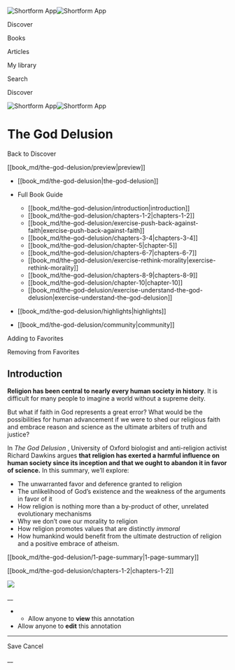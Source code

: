 ![Shortform App](/img/logo.36a2399e.svg)![Shortform App](/img/logo-dark.70c1b072.svg)

Discover

Books

Articles

My library

Search

Discover

![Shortform App](/img/logo.36a2399e.svg)![Shortform App](/img/logo-dark.70c1b072.svg)

# The God Delusion

Back to Discover

[[book_md/the-god-delusion/preview|preview]]

  * [[book_md/the-god-delusion|the-god-delusion]]
  * Full Book Guide

    * [[book_md/the-god-delusion/introduction|introduction]]
    * [[book_md/the-god-delusion/chapters-1-2|chapters-1-2]]
    * [[book_md/the-god-delusion/exercise-push-back-against-faith|exercise-push-back-against-faith]]
    * [[book_md/the-god-delusion/chapters-3-4|chapters-3-4]]
    * [[book_md/the-god-delusion/chapter-5|chapter-5]]
    * [[book_md/the-god-delusion/chapters-6-7|chapters-6-7]]
    * [[book_md/the-god-delusion/exercise-rethink-morality|exercise-rethink-morality]]
    * [[book_md/the-god-delusion/chapters-8-9|chapters-8-9]]
    * [[book_md/the-god-delusion/chapter-10|chapter-10]]
    * [[book_md/the-god-delusion/exercise-understand-the-god-delusion|exercise-understand-the-god-delusion]]
  * [[book_md/the-god-delusion/highlights|highlights]]
  * [[book_md/the-god-delusion/community|community]]



Adding to Favorites 

Removing from Favorites 

## Introduction

**Religion has been central to nearly every human society in history**. It is difficult for many people to imagine a world without a supreme deity.

But what if faith in God represents a great error? What would be the possibilities for human advancement if we were to shed our religious faith and embrace reason and science as the ultimate arbiters of truth and justice?

In _The God Delusion_ , University of Oxford biologist and anti-religion activist Richard Dawkins argues **that religion has exerted a harmful influence on human society since its inception and that we ought to abandon it in favor of science.** In this summary, we’ll explore:

  * The unwarranted favor and deference granted to religion
  * The unlikelihood of God’s existence and the weakness of the arguments in favor of it
  * How religion is nothing more than a by-product of other, unrelated evolutionary mechanisms
  * Why we don’t owe our morality to religion
  * How religion promotes values that are distinctly _immoral_
  * How humankind would benefit from the ultimate destruction of religion and a positive embrace of atheism.



[[book_md/the-god-delusion/1-page-summary|1-page-summary]]

[[book_md/the-god-delusion/chapters-1-2|chapters-1-2]]

![](https://bat.bing.com/action/0?ti=56018282&Ver=2&mid=cc616246-06da-466f-9ceb-caa338cd69a3&sid=1711133063fa11eebdec89a8b8ae3bbc&vid=171147a063fa11eea7440fcfeb230d96&vids=0&msclkid=N&pi=0&lg=en-US&sw=800&sh=600&sc=24&nwd=1&tl=Shortform%20%7C%20Book&p=https%3A%2F%2Fwww.shortform.com%2Fapp%2Fbook%2Fthe-god-delusion%2Fintroduction&r=&lt=311&evt=pageLoad&sv=1&rn=394506)

__

  *   * Allow anyone to **view** this annotation
  * Allow anyone to **edit** this annotation



* * *

Save Cancel

__



